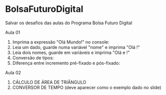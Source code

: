 # BolsaFuturoDigital
Salvar os desafios das aulas do Programa Bolsa Futuro Digital

Aula 01

01) Imprima a expressão "Olá Mundo!" no console:
02) Leia um dado, guarde numa variável "nome" e imprima "Olá <nome>!"
03) Leia dois nomes, guarde em variáveis e imprima "Olá <primeironome> e <segundonome>!"
04) Conversão de tipos:
05) Diferença entre incremento pré-fixado e pós-fixado:

Aula 02

01) CÁLCULO DE ÁREA DE TRIÂNGULO
02) CONVERSOR DE TEMPO (deve aparecer como o exemplo dado no slide)
